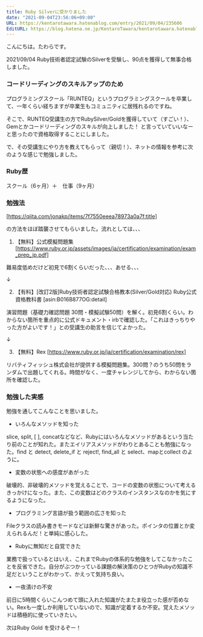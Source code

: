 ```yaml
---
title: Ruby Silverに受かりました
date: "2021-09-04T23:56:06+09:00"
URL: https://kentarotawara.hatenablog.com/entry/2021/09/04/235606
EditURL: https://blog.hatena.ne.jp/KentaroTawara/kentarotawara.hatenablog.com/atom/entry/26006613804804435
---
```


こんにちは。たわらです。

2021/09/04 Ruby技術者認定試験のSilverを受験し、90点を獲得して無事合格しました。

### コードリーディングのスキルアップのため
プログラミングスクール「RUNTEQ」というプログラミングスクールを卒業して、一年くらい経ちますが卒業生もコミュニティに居残れるのですね。

そこで、RUNTEQ受講生の方でRubySilver/Goldを獲得していて（すごい！）、Gemとかコードリーディングのスキルが向上しました！ と言っていていいなーと思ったので資格取得することにしました。

で、その受講生にやり方を教えてもらって（親切！）、ネットの情報を参考に次のような感じで勉強しました。

###  Ruby歴

スクール（6ヶ月）＋　仕事（9ヶ月）

### 勉強法

[https://qiita.com/jonakp/items/7f7550eeea78973a0a7f:title]

の方法をほぼ踏襲させてもらいました。流れとしては、、、


1. 【無料】公式模擬問題集
[https://www.ruby.or.jp/assets/images/ja/certification/examination/exam_prep_jp.pdf]

難易度低めだけど初見で6割くらいだった、、、あせる、、、

↓


2.  【有料】[改訂2版]Ruby技術者認定試験合格教本(Silver/Gold対応) Ruby公式資格教科書
[asin:B016B877OG:detail]

演習問題（基礎力確認問題 30問・模擬試験50問）を解く。初見6割くらい。わからない箇所を重点的に公式ドキュメント・irbで確認した。「これはきっちりやった方がよいです！」との受講生の助言を信じてよかった。

↓

3. 【無料】Rex
[https://www.ruby.or.jp/ja/certification/examination/rex]

リバティフィッシュ株式会社が提供する模擬問題集。300問？のうち50問をランダムで出題してくれる。時間がなく、一度チャレンジしてから、わからない箇所を確認した。

### 勉強した実感

勉強を通してこんなことを思いました。

* いろんなメソッドを知った

slice, split, [ ], concatなどなど、Rubyにはいろんなメソッドがあるという当たり前のことが知れた。またエイリアスメソッドがわりとあることも勉強になった。find と detect, delete_if と reject!, find_all と select、mapとcollect のように。

* 変数の状態への感度があがった

破壊的、非破壊的メソッドを覚えることで、コードの変数の状態について考えるきっかけになった。また、この変数はどのクラスのインスタンスなのかを気にするようになった。

* プログラミング言語が扱う範囲の広さを知った

Fileクラスの読み書きモードなどは新鮮な驚きがあった。ポインタの位置とか変えられるんだ！と単純に感心した。

* Rubyに無知だと自覚できた

業務で扱っているとはいえ、これまでRubyの体系的な勉強をしてこなかったことを反省できた。自分がぶつかっている課題の解決策のひとつがRubyの知識不足だということがわかって、かえって気持ち良い。

* 一夜漬けの不安

前日に5時間くらいこんつめて頭に入れた知識がたまたま役立った感が否めない。Rexも一度しか利用していないので、知識が定着するか不安。覚えたメソッドは積極的に使っていきたい。

次はRuby Gold を受けるぞー！










